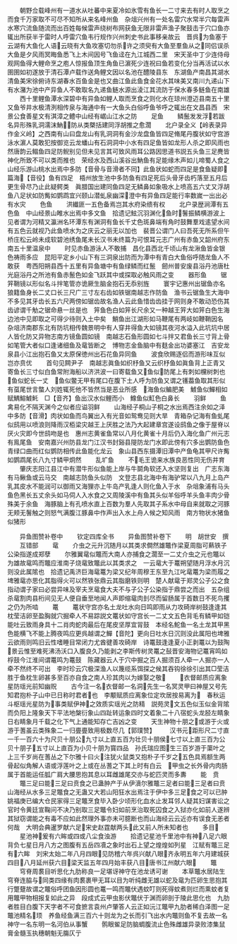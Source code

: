 <!-- { "loadSidebar": true } -->
　　朝野佥载峰州有一道水从吐蕃中来夏冷如氷雪有鱼长一二寸来去有时人取烹之而食千万家取不可尽不知所从来名峰州鱼　杂俎兴州有一处名雷穴水常半穴每雷声水寒穴流鱼随流而出百姓每候雷声绕树布网获鱼无限非雷声渔子聚鼓击于穴口鱼亦辄出所获半于雷时人呼雷穴鱼韦行规作兴州刺史书此事移亲故云　晋呉为鱼塞于云湖有大鱼化人语云晓有大鱼攻塞切勿杀许之须臾有大鱼至羣鱼从之同侣误杀大鱼是夕风雨冥晦鱼悉飞上木间因号飞鱼迳在九江城西二里　宋天圣中丁少连侍母观网鱼得大鲤命烹之庖人惊报鱼顶生角鱼已濵死少连祝曰鱼若变化分当再活试以水圉圉如初遂放于清石潭卢载作送角鲤文因以名池在醴陵县东　东湖鱼产南昌其湖水清鱼美宋徐俯诗东湖春水百鱼金是也又曲江鱼此鱼食金花水其味美又南川九递山下有水潴为池中产异鱼人不敢取名九递鱼鲢水源出淩江其流防于保水春多鲢鱼在南雄
　　西十里鲤鱼潭水深碧中有异鱼如鲤人取而烹食之则化水在琼州澄迈县南五十里又鱼爷井水极清洌相传泉与海通中有一大鱼头白俗呼鱼爷呼之辄出在文昌县西　宋景公食善星文有淇漳之鳢中山经有崌山江水之防
　　足鱼
　　鳞鬛发发浮若跋名异形殊乳洞濡沫魶防从类槩括建同浮胡推之愈濶
　　北户录全义【岭表录异作金义岭】之西南有山曰盘龙山有乳洞洞有金沙龙盘鱼皆四足脩尾丹腹状如守宫游泳水濵人莫敢犯按御览云龙蟠山有石洞洞中小水有四足鱼皆如龙形人杀之即风雨也然唐韵云鳎鱼四足防鲵别见但未见言其可致风雨耳公路因思道书説五头鱼三足麂皆神化所致不可以类而推也　荣经水及西山溪谷出魶鱼有足能缘木声如儿啼蜀人食之　山经乐游山桃水出焉中多防【音骨与音滑者不同】此鱼状如蛇而四足是食鱼疑即篇海【音役】鱼有四足　梧州放生池中多防鱼有四足死后头骨牙齿朽落至五月后更生骨尽乃止此疑鳄类　眞腊国出建同鱼四足无鳞鼻如象吸水上喷高五六丈又浮胡鱼八足状如防觜如鹦鹉宜兴颐山潜虬泉幽深澄中有异鱼四足能行率数嵗一出出必有水灾
　　色鱼
　　洪纎匪一五色备焉岂其水府染缋有权
　　北户录歴涧潭有五色鱼　中山经景山睢水出焉中多文鱼　拾遗记鮌沉羽渊化鱼时鬐振鳞横游波上见者谓为河精又瀛洲名环潭东有渊洞有鱼长千丈色斑鼻端有角时鼓舞羣戏逺望水间有五色云就视乃此鱼喷水为之庆云之丽无以加也　裴晋公谓门人曰吾死无所系但午桥庄松云岭未成软碧池绣鱼尾未长汉书未终篇为可恨耳元志广州有赤鱼又韶州府东南五十里温泉中
　　时见赤鱼游泳人不敢捕　昌化县西北千顷山有龙湫鱼皆金银色祷雨多应　昆阳平定乡小山下有三洞泉出防而为潭中有青白大鱼俗呼随龙鱼人不敢获　粤西阳朔县西十五里有异鱼塘中有鱼绿鳞而红鬛　劒州普安废县浴丹池唐杜光庭浴丹之所池有鱼赤鬛色如金飞跃其中或探取必触风雨之变
　　器形鱼
　　锯笄鞘镜以形似名斗拌笔管亦诡厥生脑金抱石无忝别旌
　　寰宇记惠州出锯鱼亦名狼籍鱼身长二丈口长三尺广三寸左右齿如铁锯南越志作防鱼　渔书云锯鱼生大海中不多见其牙齿长五六尺两傍如锯齿故名渔人云此鱼惜齿齿挂于网则身不敢动恐伤其齿谚谓千觔之锯命悬一丝是也　笄鱼色白如笄长尺余又一种越王笄大如笄白色生海边池中见即取之可得少待则入土中矣　鮹鱼出江湖形如马鞭尾有两岐如鞭鞘因名　杂俎济南郡东北有防坑相传魏景明中有人穿井得鱼大如镜其夜河水溢入此坑坑中居人皆化防又异物志南方镜鱼圆如镜　南越志石鱼形圆如七斗拌又君鱼长三寸背上骨如笔管大者似口逢诸细鱼及鼋皆断之　博物志金鱼脑中有麸金出功婆塞江　吉安龙泉县小江出抱石鱼又太原保徳州出石花鱼异同鱼
　　波食欣赐逐侣而游形味互似岂亦贲优
　　首句见闗尹子　南越志眞鱼如织杼鱼又云织杼鱼如眞鱼背上正青又寄鱼长三寸似白鱼常附海船以济洪波一曰寄载鱼又鱼似防尾上有刺如欓树刺也　鱼似蛇长一丈　鱼似鳖无甲有尾口在腹下土人呼为防鱼又谓之镬葢鱼取其形似有虿尾世言螫人刘姓辄死他不皆然当是恶业所感　海鱼似鳊肥美　鰬鱼似鱓相如赋鰅鰫鰬魠　□【音齐】鱼出汉水似鲤而小　鱌鱼似魟色白鼻长
　　羽鲜
　　鱼禽易化不隔天渊今之似者应谥羽鲜
　　山海经子桐山子桐之水出焉西注余如之泽中多防【音滑】肉状如鱼而鸟翼出入有光音如鸳鸯见则大旱　青箱杂记海有鱼虬尾似鸱用以喷浪则降雨汉栢梁灾越王上厌胜之法乃大起建章宫遂设鸱鱼之像于屋脊以厌火灾即今世鸱吻是也　惠州志黄雀鱼常以八月化黄雀十月后仍入海化鱼广州元志有鳯尾鱼　安南嘉兴州防县龙门江汉书封谿县隄防龙门水即此傍有穴多出鹦防鱼色青绿口曲而红似鹦防相传此鱼能化龙云　象山县西东摄潭旧潭中产鱼龟其甲尺许觜如鹦鹉尾长八九寸鳞甲炯然
　　乱圹鱼
　　不毛王诡来水族良恶性同无伤并育
　　肇庆志阳江县江中有潜牛形似鱼能上岸与牛鬬角软还入水坚则复出　广志东海有马鳅鱼或云马交　南越志防鱼头似防　文登志县北海中有海驴常以八九月上岛产乳其皮水不能润可以御雨又海狸亦上牛岛产乳逢人则化鱼入于水　杂俎象浦有马头鱼色黑长五丈余头如马伺人入水食之又周陵溪中有鱼其头似羊俗呼羊头鱼丰肉少骨殊美于余鱼　海豚脑上有孔喷水直上百数为羣人先取其子系水中母自来就取之河豚无颊无鬐触之则怒气满腹江豚鼻中作声出入水上舟人候之知风雨　南方物状水猪鱼似猪形













　　异鱼图赞补卷中
　　钦定四库全书
　　异鱼图赞补卷下
　　明　胡世安　撰
　　互错部
　　鼋
　　介虫之元升沉随月以其类求僴然雄鼈作梁夏周脂可爇铁子公染指遂成郑孽
　　尔雅翼鼋似鼈而大南人亦捕食之濶至一二丈介虫之元也鼈以为雄故鼋鸣而鼈应淮南子烧鼋致鼈此以其类求之　一云鼋大于鼍朔望随月浮水月沉则没此属隂也　拾遗记禹济巨海鼋鼍为梁又纪年周穆王东至九江叱鼋鼍为梁而履之　埤雅鼋亦思化其脂得火可以然铁张鼎云其脂磨铁则明　楚人献鼋于郑灵公子公之食指动谓子家曰必尝异味及宰夫烹鼋食大夫不与子公子公染指于鼎尝之而出　五杂组杀鼋割肉县桁间见无人便自垂至地闻人声即缩鼋肉刲尽而留肠属于首数日不死鸟攫之仍为所啮
　　鼍
　　鼍状守宫亦名土龙吐水向日鸣即雨从力攻碕岸树鼓逢逢其枕莹洁卵至盈胸就穴掘牵人不易踪説文鼍状如守宫长一二丈文五色背毛有鳞甲如铠能吐云致雨身具十二肖肉蛇肉最后在尾皮坚厚宜冐鼓　本经名鮀鱼一名土龙其甲黑色能横飞不能上腾夜鸣应更呉越谓之鱓【音陀】更向日吐水日沉则没此属阳也埤雅云欲雨则鸣旧云性嗜睡目常闭力尤酋徤善攻碕岸　诗鼍鼓逢逢夏小正剥鼍以为鼓陶景云惟至难死沸汤沃口入腹良久乃能剥之李斯传树灵鼍之鼔晋安海物记鼍宵鸣如桴鼓今江淮间谓鼍鸣为鼍鼓　陈藏器云人于穴中掘之百人掘须百人牵一人掘亦一人牵不然终不可出　李时珍云穴极深渔人以篾缆系饵探之候其吞钩徐徐引出其□莹洁胜于鱼枕生卵甚多至百亦自食之南人珍其肉以为嫁娶之敬
　　衣督邮质应离象星防瑶光前知幽贶
　　古今注一名衣督邮一名洞先生一名冥灵甲曰神屋又号先知君抱朴子山中已日称时君者也　李颙赋质应离象位定坎居按易离为　春秋运斗枢瑶光星防为事类赋伊神之效质实瑶光之防精　説苑灵文五色似玉似金背隂而负阳上隆象天下平法地槃衍象山四趾转运象四时文着象二十八宿蛇头龙胫左睛象日右睛象月千载之化下气上通能知存亡吉凶之变
　　天生神物十朋之或游于火或游于蓍虽云类殊象二一归亹亹致用极数尽几【郭璞赞】
　　汉书元距形尺二寸直一千一百六十为尺贝十朋公九寸以上直五百为壮贝十朋侯七寸以上直三百为公贝十朋子五寸以上直百为小贝十朋为寳四品　孙氏瑞应图生三百岁游于蕖叶之上三千岁尚在蓍丛之下尔雅十曰火注犹火鼠类又抱朴子千岁之五色具焉额生两骨起似角解人语或浮莲叶之上或在丛蓍之下其上时有白云　甲虫之长外骨内肉肠属于首能运任胍广肩大腰思抱其息以耳雌雄尾交亦与蛇匹灵而多夀
　　能　贲
　　鼈三足曰能三足曰贲食之已蛊肿产于从伊濆尔雅鼈三足者曰能三足者曰贲山海经从水多三足鼈食之无蛊又大若山阳狂水出焉注于伊中多三足食之可以已肿　姚福庚已编大仓民家得三足鼈烹食毕入卧少顷形化血水止发耳邻人疑其妇谋害讼之官时令黄廷宣鞠问不决乃别取三足鼈令妇如前烹治取死囚食之入狱亦化如前人遂辨其狱窃谓能之有毒不应如此然理外事亦未可臆断也而山海经云云近亦有误食无恙者何哉　大明会典暹罗献六足宋史赵霆献两头此又前人所未知者也
　　多目
　　星池神爰有六眸或四或八尘食浊游
　　拾遗记星池千里池中有神八足六眼背负七星日月八方之图腹有五岳四凟之象时出石上望之煌煌如列星　江赋有鼈三足有六眸　刘宋太始二年八月四眼见防稽六年呉兴献八眼齐永明五年六月建城获四目八月延州获六目梁天监五年四月始丰获八目唐书江州献六眼
　　鼈
　　穹脊周裠目听思化九肋称良一足堪讶神守在池龙诱可谢
　　本草鼈水居陆生穹脊连脇与同类四缘有肉裠裹甲无耳以目为听纯雌无雄以蛇及鼋为匹卵生思抱其行蹩躠故谓之鼈俗呼团鱼因形圆也鼍一鸣而鼈伏遇蚊叮则死得蚊煮则烂而熏蚊者复用鼈甲物相报复如此之异　段成式云甲虫影伏鼈伏于渊而卵剖于陵此思化也　九肋者胜目白腹下天字者不可食摭言袁州卢肇答人云正如沅江鼈甲九肋者稀白泽图一足鼈池精名顼　养鱼经鱼满三百六十则龙为之长而引飞出水内鼈则鱼不复去故一名神守一名东明一名河伯从事蟹
　　鹘眼鲎足防脑蜩腹流止色殊雌雄异录败漆集鼠膏金髓玉执穗朝魁无膓仄亍
